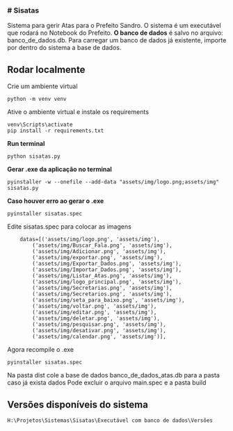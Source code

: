 ### # Sisatas
Sistema para gerir Atas para o Prefeito Sandro.
O sistema é um executável que rodará no Notebook do Prefeito.
**O banco de dados** é salvo no arquivo: banco_de_dados.db.
Para carregar um banco de dados já existente, importe por dentro do sistema a base de dados.

## Rodar localmente

Crie um ambiente virtual

```
python -m venv venv
```
Ative o ambiente virtual e instale os requirements

```
venv\Scripts\activate
pip install -r requirements.txt

```

**Run terminal**

```
python sisatas.py
```

**Gerar .exe da aplicação no terminal**

```
pyinstaller -w --onefile --add-data "assets/img/logo.png;assets/img" sisatas.py

```

**Caso houver erro ao gerar o .exe**

```
pyinstaller sisatas.spec
```
Edite sisatas.spec para colocar as imagens

```
    datas=[('assets/img/logo.png', 'assets/img'),
        ('assets/img/Buscar_Fala.png', 'assets/img'),
        ('assets/img/Adicionar.png', 'assets/img'),
        ('assets/img/exportar.png', 'assets/img'),
        ('assets/img/Exportar_Dados.png', 'assets/img'),
        ('assets/img/Importar_Dados.png', 'assets/img'),
        ('assets/img/Listar_Atas.png', 'assets/img'),
        ('assets/img/logo_principal.png', 'assets/img'),
        ('assets/img/Secretarias.png', 'assets/img'),
        ('assets/img/Secretarios.png', 'assets/img'),
        ('assets/img/seta_para_baixo.png', 'assets/img'),
        ('assets/img/voltar.png', 'assets/img'),
        ('assets/img/editar.png', 'assets/img'),
        ('assets/img/deletar.png', 'assets/img'),
        ('assets/img/pesquisar.png', 'assets/img'),
        ('assets/img/desativar.png', 'assets/img'),
        ('assets/img/calendar.png', 'assets/img')],
```
Agora recompile o .exe

```
pyinstaller sisatas.spec
```

Na pasta dist cole a base de dados banco_de_dados_atas.db para a pasta caso já exista dados
Pode excluir o arquivo main.spec e a pasta build

## Versões disponíveis do sistema
```
H:\Projetos\Sistemas\Sisatas\Executável com banco de dados\Versões
```